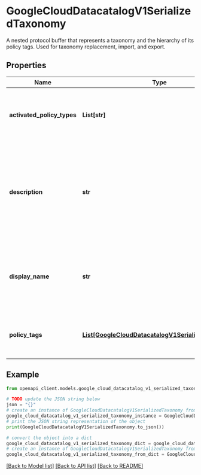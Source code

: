 # GoogleCloudDatacatalogV1SerializedTaxonomy

A nested protocol buffer that represents a taxonomy and the hierarchy of its policy tags. Used for taxonomy replacement, import, and export.

## Properties

Name | Type | Description | Notes
------------ | ------------- | ------------- | -------------
**activated_policy_types** | **List[str]** | A list of policy types that are activated per taxonomy. | [optional] 
**description** | **str** | Description of the serialized taxonomy. At most 2000 bytes when encoded in UTF-8. If not set, defaults to an empty description. | [optional] 
**display_name** | **str** | Required. Display name of the taxonomy. At most 200 bytes when encoded in UTF-8. | [optional] 
**policy_tags** | [**List[GoogleCloudDatacatalogV1SerializedPolicyTag]**](GoogleCloudDatacatalogV1SerializedPolicyTag.md) | Top level policy tags associated with the taxonomy, if any. | [optional] 

## Example

```python
from openapi_client.models.google_cloud_datacatalog_v1_serialized_taxonomy import GoogleCloudDatacatalogV1SerializedTaxonomy

# TODO update the JSON string below
json = "{}"
# create an instance of GoogleCloudDatacatalogV1SerializedTaxonomy from a JSON string
google_cloud_datacatalog_v1_serialized_taxonomy_instance = GoogleCloudDatacatalogV1SerializedTaxonomy.from_json(json)
# print the JSON string representation of the object
print(GoogleCloudDatacatalogV1SerializedTaxonomy.to_json())

# convert the object into a dict
google_cloud_datacatalog_v1_serialized_taxonomy_dict = google_cloud_datacatalog_v1_serialized_taxonomy_instance.to_dict()
# create an instance of GoogleCloudDatacatalogV1SerializedTaxonomy from a dict
google_cloud_datacatalog_v1_serialized_taxonomy_from_dict = GoogleCloudDatacatalogV1SerializedTaxonomy.from_dict(google_cloud_datacatalog_v1_serialized_taxonomy_dict)
```
[[Back to Model list]](../README.md#documentation-for-models) [[Back to API list]](../README.md#documentation-for-api-endpoints) [[Back to README]](../README.md)


